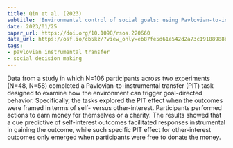 ```yaml
---
title: Qin et al. (2023)
subtitle: 'Environmental control of social goals: using Pavlovian-to-instrumental transfer to test cue-based pro-self and pro-social outcome responses'
date: 2023/01/25
paper_url: https://doi.org/10.1098/rsos.220660
data_url: https://osf.io/cb5kz/?view_only=eb87fe5d61e542d2a73c19188988b123
tags:
- pavlovian instrumental transfer
- social decision making
---
```


Data from a study in which N=106 participants across two experiments (N=48, N=58) completed a Pavlovian-to-instrumental transfer (PIT) task designed to examine how the environment can trigger goal-directed behavior. Specifically, the tasks explored the PIT effect when the outcomes were framed in terms of self- versus other-interest. Participants performed actions to earn money for themselves or a charity. The results showed that a cue predictive of self-interest outcomes facilitated responses instrumental in gaining the outcome, while such specific PIT effect for other-interest outcomes only emerged when participants were free to donate the money.
